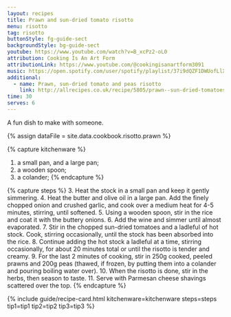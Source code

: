 ```yaml
---
layout: recipes
title: Prawn and sun-dried tomato risotto
menu: risotto
tag: risotto
buttonStyle: fg-guide-sect
backgroundStyle: bg-guide-sect
youtube: https://www.youtube.com/watch?v=B_xcPz2-oL0
attribution: Cooking Is An Art Form
attributionLink: https://www.youtube.com/@cookingisanartform3091
music: https://open.spotify.com/user/spotify/playlist/37i9dQZF1DWUofLlXqRWZz?si=USn4-F9USKyABFz6jLhhtg
additional:
  - name: Prawn, sun-dried tomato and peas risotto
    link: http://allrecipes.co.uk/recipe/5805/prawn--sun-dried-tomatoes-and-pea-risotto.aspx
time: 30
serves: 6
---
```


A fun dish to make with someone. 
<!-- excerpt-end -->

{% assign dataFile = site.data.cookbook.risotto.prawn %}

{% capture kitchenware %}
1. a small pan, and a large pan;
2. a wooden spoon;
3. a colander;
{% endcapture %}

{% capture steps %}
3. Heat the stock in a small pan and keep it gently simmering. 
4. Heat the butter and olive oil in a large pan. Add the finely chopped onion and crushed garlic, and cook over a medium heat for 4-5 minutes, stirring, until softened.
5. Using a wooden spoon, stir in the rice and coat it with the buttery onions. 
6. Add the wine and simmer until almost evaporated.
7. Stir in the chopped sun-dried tomatoes and a ladleful of hot stock. Cook, stirring occasionally, until the stock has been absorbed into the rice.
8. Continue adding the hot stock a ladleful at a time, stirring occasionally, for about 20 minutes total or until the risotto is tender and creamy. 
9. For the last 2 minutes of cooking, stir in 250g cooked, peeled prawns and 200g peas (thawed, if frozen, by putting them into a colander and pouring boiling water over). 
10. When the risotto is done, stir in the herbs, then season to taste. 
11. Serve with Parmesan cheese shavings scattered over the top.
{% endcapture %}

{% include guide/recipe-card.html kitchenware=kitchenware steps=steps tip1=tip1 tip2=tip2 tip3=tip3 %}